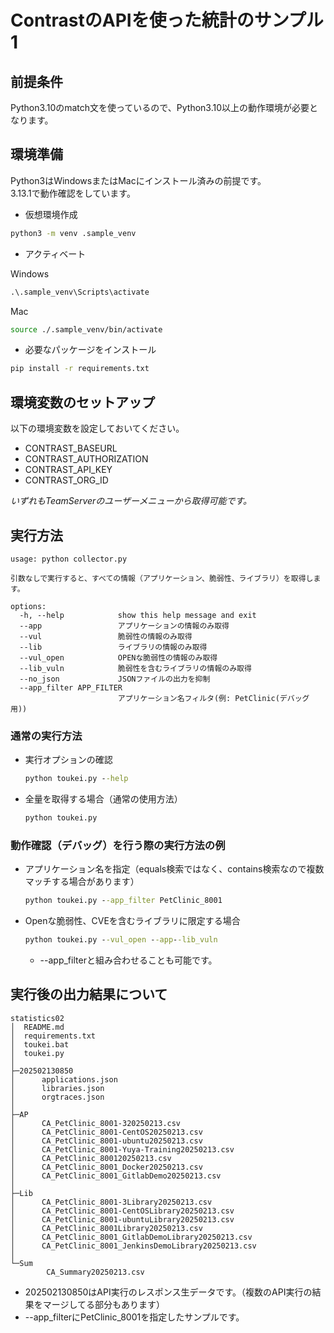 # ContrastのAPIを使った統計のサンプル1

## 前提条件
Python3.10のmatch文を使っているので、Python3.10以上の動作環境が必要となります。

## 環境準備
Python3はWindowsまたはMacにインストール済みの前提です。  
3.13.1で動作確認をしています。
- 仮想環境作成

```cmd
python3 -m venv .sample_venv
```
- アクティベート

Windows  

```cmd
.\.sample_venv\Scripts\activate
```

Mac  

```bash
source ./.sample_venv/bin/activate
```

- 必要なパッケージをインストール

```cmd
pip install -r requirements.txt
```

## 環境変数のセットアップ
以下の環境変数を設定しておいてください。
- CONTRAST_BASEURL
- CONTRAST_AUTHORIZATION
- CONTRAST_API_KEY
- CONTRAST_ORG_ID

*いずれもTeamServerのユーザーメニューから取得可能です。*

## 実行方法
```
usage: python collector.py

引数なしで実行すると、すべての情報（アプリケーション、脆弱性、ライブラリ）を取得します。

options:
  -h, --help            show this help message and exit
  --app                 アプリケーションの情報のみ取得
  --vul                 脆弱性の情報のみ取得
  --lib                 ライブラリの情報のみ取得
  --vul_open            OPENな脆弱性の情報のみ取得
  --lib_vuln            脆弱性を含むライブラリの情報のみ取得
  --no_json             JSONファイルの出力を抑制
  --app_filter APP_FILTER
                        アプリケーション名フィルタ(例: PetClinic(デバッグ用))
```
### 通常の実行方法
- 実行オプションの確認
  ```cmd
  python toukei.py --help
  ```
- 全量を取得する場合（通常の使用方法）
  ```cmd
  python toukei.py
  ```
### 動作確認（デバッグ）を行う際の実行方法の例
- アプリケーション名を指定（equals検索ではなく、contains検索なので複数マッチする場合があります）
  ```cmd
  python toukei.py --app_filter PetClinic_8001
  ```
- Openな脆弱性、CVEを含むライブラリに限定する場合
  ```cmd
  python toukei.py --vul_open --app--lib_vuln
  ```
  - --app_filterと組み合わせることも可能です。

## 実行後の出力結果について
```
statistics02
│  README.md
│  requirements.txt
│  toukei.bat
│  toukei.py
│
├─202502130850
│      applications.json
│      libraries.json
│      orgtraces.json
│
├─AP
│      CA_PetClinic_8001-320250213.csv
│      CA_PetClinic_8001-CentOS20250213.csv
│      CA_PetClinic_8001-ubuntu20250213.csv
│      CA_PetClinic_8001-Yuya-Training20250213.csv
│      CA_PetClinic_800120250213.csv
│      CA_PetClinic_8001_Docker20250213.csv
│      CA_PetClinic_8001_GitlabDemo20250213.csv
│
├─Lib
│      CA_PetClinic_8001-3Library20250213.csv
│      CA_PetClinic_8001-CentOSLibrary20250213.csv
│      CA_PetClinic_8001-ubuntuLibrary20250213.csv
│      CA_PetClinic_8001Library20250213.csv
│      CA_PetClinic_8001_GitlabDemoLibrary20250213.csv
│      CA_PetClinic_8001_JenkinsDemoLibrary20250213.csv
│
└─Sum
        CA_Summary20250213.csv
```
- 202502130850はAPI実行のレスポンス生データです。（複数のAPI実行の結果をマージしてる部分もあります）
- --app_filterにPetClinic_8001を指定したサンプルです。
